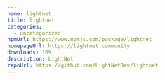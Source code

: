 ```yaml
---
name: lightnet
title: lightnet
categories:
  - uncategorized
npmUrl: https://www.npmjs.com/package/lightnet
homepageUrl: https://lightnet.community
downloads: 169
description: LightNet
repoUrl: https://github.com/LightNetDev/lightnet
---
```

